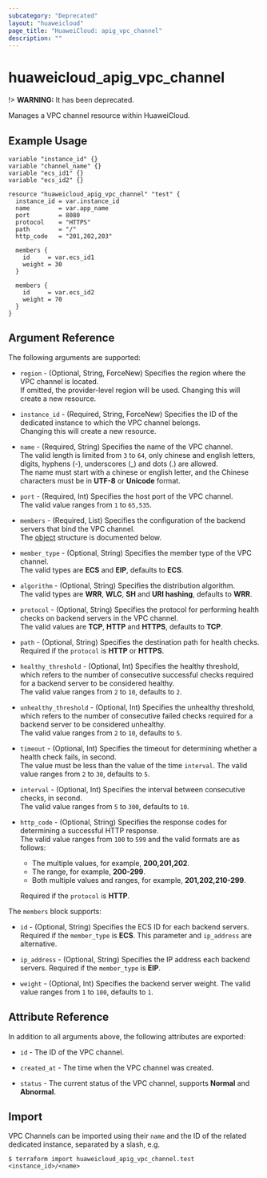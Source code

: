 ```yaml
---
subcategory: "Deprecated"
layout: "huaweicloud"
page_title: "HuaweiCloud: apig_vpc_channel"
description: ""
---
```


# huaweicloud_apig_vpc_channel

!> **WARNING:** It has been deprecated.

Manages a VPC channel resource within HuaweiCloud.

## Example Usage

```hcl
variable "instance_id" {}
variable "channel_name" {}
variable "ecs_id1" {}
variable "ecs_id2" {}

resource "huaweicloud_apig_vpc_channel" "test" {
  instance_id = var.instance_id
  name        = var.app_name
  port        = 8080
  protocol    = "HTTPS"
  path        = "/"
  http_code   = "201,202,203"

  members {
    id     = var.ecs_id1
    weight = 30
  }

  members {
    id     = var.ecs_id2
    weight = 70
  }
}
```

## Argument Reference

The following arguments are supported:

* `region` - (Optional, String, ForceNew) Specifies the region where the VPC channel is located.  
  If omitted, the provider-level region will be used. Changing this will create a new resource.

* `instance_id` - (Required, String, ForceNew) Specifies the ID of the dedicated instance to which the VPC channel
  belongs.  
  Changing this will create a new resource.

* `name` - (Required, String) Specifies the name of the VPC channel.  
  The valid length is limited from `3` to `64`, only chinese and english letters, digits, hyphens (-), underscores (_)
  and dots (.) are allowed.  
  The name must start with a chinese or english letter, and the Chinese characters must be in **UTF-8** or **Unicode**
  format.

* `port` - (Required, Int) Specifies the host port of the VPC channel.  
  The valid value ranges from `1` to `65,535`.

* `members` - (Required, List) Specifies the configuration of the backend servers that bind the VPC channel.  
  The [object](#vpc_channel_members) structure is documented below.

* `member_type` - (Optional, String) Specifies the member type of the VPC channel.  
  The valid types are **ECS** and **EIP**, defaults to **ECS**.

* `algorithm` - (Optional, String) Specifies the distribution algorithm.  
  The valid types are **WRR**, **WLC**, **SH** and **URI hashing**, defaults to **WRR**.

* `protocol` - (Optional, String) Specifies the protocol for performing health checks on backend servers in the VPC
  channel.  
  The valid values are **TCP**, **HTTP** and **HTTPS**, defaults to **TCP**.

* `path` - (Optional, String) Specifies the destination path for health checks.  
  Required if the `protocol` is **HTTP** or **HTTPS**.

* `healthy_threshold` - (Optional, Int) Specifies the healthy threshold, which refers to the number of consecutive
  successful checks required for a backend server to be considered healthy.  
  The valid value ranges from `2` to `10`, defaults to `2`.

* `unhealthy_threshold` - (Optional, Int) Specifies the unhealthy threshold, which refers to the number of consecutive
  failed checks required for a backend server to be considered unhealthy.  
  The valid value ranges from `2` to `10`, defaults to `5`.

* `timeout` - (Optional, Int) Specifies the timeout for determining whether a health check fails, in second.  
  The value must be less than the value of the time `interval`.
  The valid value ranges from `2` to `30`, defaults to `5`.

* `interval` - (Optional, Int) Specifies the interval between consecutive checks, in second.  
  The valid value ranges from `5` to `300`, defaults to `10`.

* `http_code` - (Optional, String) Specifies the response codes for determining a successful HTTP response.  
  The valid value ranges from `100` to `599` and the valid formats are as follows:
  + The multiple values, for example, **200,201,202**.
  + The range, for example, **200-299**.
  + Both multiple values and ranges, for example, **201,202,210-299**.

  Required if the `protocol` is **HTTP**.

<a name="vpc_channel_members"></a>
The `members` block supports:

* `id` - (Optional, String) Specifies the ECS ID for each backend servers.
  Required if the `member_type` is **ECS**.
  This parameter and `ip_address` are alternative.

* `ip_address` - (Optional, String) Specifies the IP address each backend servers.
  Required if the `member_type` is **EIP**.

* `weight` - (Optional, Int) Specifies the backend server weight.
  The valid value ranges from `1` to `100`, defaults to `1`.

## Attribute Reference

In addition to all arguments above, the following attributes are exported:

* `id` - The ID of the VPC channel.

* `created_at` - The time when the VPC channel was created.

* `status` - The current status of the VPC channel, supports **Normal** and **Abnormal**.

## Import

VPC Channels can be imported using their `name` and the ID of the related dedicated instance, separated by a slash, e.g.

```shell
$ terraform import huaweicloud_apig_vpc_channel.test <instance_id>/<name>
```
